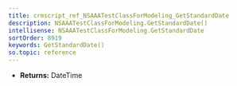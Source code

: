 ```yaml
---
title: crmscript_ref_NSAAATestClassForModeling_GetStandardDate
description: NSAAATestClassForModeling.GetStandardDate()
intellisense: NSAAATestClassForModeling.GetStandardDate
sortOrder: 8919
keywords: GetStandardDate()
so.topic: reference
---
```



* **Returns:** DateTime



